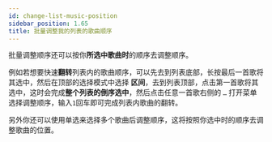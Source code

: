 ```yaml
---
id: change-list-music-position
sidebar_position: 1.65
title: 批量调整我的列表的歌曲顺序
---
```


批量调整顺序还可以按你**所选中歌曲时**的顺序去调整顺序。

例如若想要快速**翻转**列表内的歌曲顺序，可以先去到列表底部，长按最后一首歌将其选中，然后在顶部的选择模式中选择 **区间**，去到列表顶部，点击第一首歌将其选中，这时会完成**整个列表的倒序选中**，然后点击任意一首歌右侧的 `…` 打开菜单选择调整顺序，输入`1`回车即可完成列表内歌曲的翻转。

另外你还可以使用单选来选择多个歌曲后调整顺序，这将按照你选中时的顺序去调整歌曲的位置。
